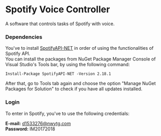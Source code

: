 # Spotify Voice Controller

A software that controls tasks of Spotify with voice.

### Dependencies

You've to install [SpotifyAPI-NET](https://github.com/JohnnyCrazy/SpotifyAPI-NET) in order of using the functionalities of Spotify API.<br /> 
You can install the packages from NuGet Package Manager Console of Visual Studio's Tools bar, by using the following command:

```
Install-Package SpotifyAPI-NET -Version 2.18.1
```
After that, go to Tools tab again and choose  the option "Manage NuGet Packages for Solution" to check if you have all updates installed.

### Login

To enter in Spotify, you've to use the following credentials:

**E-mail:** d1533276@nwytg.com <br>
**Password:** IM20172018
